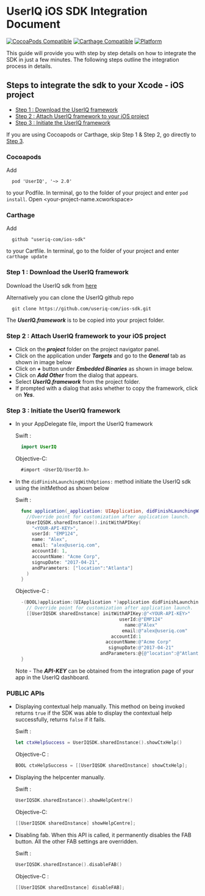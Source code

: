 # UserIQ iOS SDK Integration Document

[![CocoaPods Compatible](https://img.shields.io/cocoapods/v/UserIQ.svg)](https://img.shields.io/cocoapods/v/UserIQ.svg)
[![Carthage Compatible](https://img.shields.io/badge/Carthage-compatible-4BC51D.svg?style=flat)](https://github.com/Carthage/Carthage)
[![Platform](https://img.shields.io/cocoapods/p/UserIQ.svg?style=flat)](http://cocoapods.org/pods/UserIQ)

This guide will provide you with step by step details on how to integrate the SDK in just a few minutes. The following steps outline the integration process in details.

## Steps to integrate the sdk to your Xcode - iOS project

- [Step 1 : Download the UserIQ framework](#step-1--download-the-useriq-framework)
- [Step 2 : Attach UserIQ framework to your iOS project](#step-2--attach-useriq-framework-to-your-ios-project)
- [Step 3 : Initiate the UserIQ framework](#step-3--initiate-the-useriq-framework)

If you are using Cocoapods or Carthage, skip Step 1 & Step 2, go directly to [Step 3](#Step-3--Initiate-the-useriq-framework).

### Cocoapods

Add

```
  pod 'UserIQ', '~> 2.0'
```

to your Podfile.
In terminal, go to the folder of your project and enter `pod install`. Open <your-project-name.xcworkspace>

### Carthage

Add

```
  github "useriq-com/ios-sdk"
```

to your Cartfile. In terminal, go to the folder of your project and enter `carthage update`

### Step 1 : Download the UserIQ framework

Download the UserIQ sdk from [here](http://mobile.useriq.com)

Alternatively you can clone the UserIQ github repo

```
  git clone https://github.com/useriq-com/ios-sdk.git
```

The **_UserIQ.framework_** is to be copied into your project folder.

### Step 2 : Attach UserIQ framework to your iOS project

- Click on the **_project_** folder on the project navigator panel.
- Click on the application under **_Targets_** and go to the **_General_** tab as shown in image below
- Click on **_+_** button under **_Embedded Binaries_** as shown in image below.
- Click on **_Add Other_** from the dialog that appears.
- Select **_UserIQ.framework_** from the project folder.
- If prompted with a dialog that asks whether to copy the framework, click on **_Yes_**.

### Step 3 : Initiate the UserIQ framework

- In your AppDelegate file, import the UserIQ framework

  Swift :

  ```Swift
    import UserIQ
  ```

  Objective-C:

  ```Objective-C
    #import <UserIQ/UserIQ.h>
  ```

- In the `didFinishLaunchingWithOptions:` method initiate the UserIQ sdk using the initMethod as shown below

  Swift :

  ```Swift
    func application(_application: UIApplication, didFinishLaunchingWithOptions launchOptions: [UIApplicationLaunchOptionsKey: Any]?) -> Bool {
      //Override point for customization after application launch.
      UserIQSDK.sharedInstance().initWithAPIKey(
        "<YOUR-API-KEY>",
        userId: "EMP124",
        name: "Alex",
        email: "alex@useriq.com",
        accountId: 1,
        accountName: "Acme Corp",
        signupDate: "2017-04-21",
        andParameters: ["location":"Atlanta"]
      )
    }
  ```

  Objective-C :

  ```Objective-C
    -(BOOL)application:(UIApplication *)application didFinishLaunchingWithOptions:(NSDictionary *)launchOptions {
      // Override point for customization after application launch.
      [[UserIQSDK sharedInstance] initWithAPIKey:@"<YOUR-API-KEY>"
                                        userId:@"EMP124"
                                          name:@"Alex"
                                         email:@"alex@useriq.com"
                                     accountId:1
                                   accountName:@"Acme Corp"
                                    signupDate:@"2017-04-21"
                                 andParameters:@{@"location":@"Atlanta"}];
    }
  ```

  Note - The **_API-KEY_** can be obtained from the integration page of your app in the UserIQ dashboard.

### PUBLIC APIs

- Displaying contextual help manually. This method on being invoked returns `true` if the SDK was able to display the contextual help successfully, returns `false` if it fails.

  Swift :

  ```Swift
  let ctxHelpSuccess = UserIQSDK.sharedInstance().showCtxHelp()
  ```

  Objective-C :

  ```Objective-C
  BOOL ctxHelpSuccess = [[UserIQSDK sharedInstance] showCtxHelp];
  ```

- Displaying the helpcenter manually.

  Swift :

  ```Swift
  UserIQSDK.sharedInstance().showHelpCentre()
  ```

  Objective-C:

  ```Objective-C
  [[UserIQSDK sharedInstance] showHelpCentre];
  ```

- Disabling fab. When this API is called, it permanently disables the FAB button. All the other FAB settings are overridden.

  Swift :

  ```Swift
  UserIQSDK.sharedInstance().disableFAB()
  ```

  Objective-C :

  ```Objective-C
  [[UserIQSDK sharedInstance] disableFAB];
  ```
